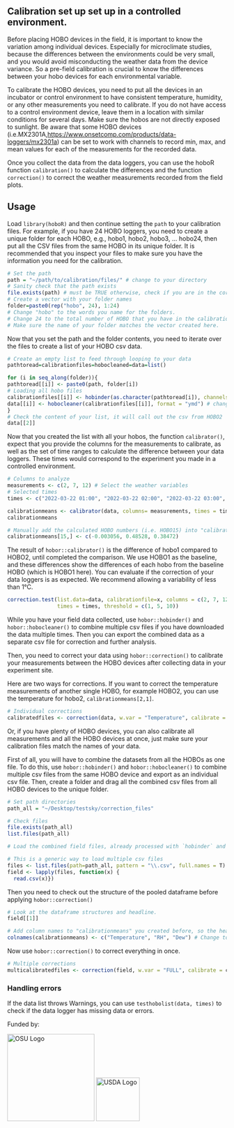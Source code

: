 ## Calibration set up set up in a controlled environment.
Before placing HOBO devices in the field, it is important to know the variation among individual devices. Especially for microclimate studies, because the differences between the environments could be very small, and you would avoid misconducting the weather data from the device variance. So a pre-field calibration is crucial to know the differences between your hobo devices for each environmental variable.  

To calibrate the HOBO devices, you need to put all the devices in an incubator or control environment to have consistent temperature, humidity, or any other measurements you need to calibrate. If you do not have access to a control environment device, leave them in a location with similar conditions for several days. Make sure the hobos are not directly exposed to sunlight. Be aware that some HOBO devices (i.e.MX2301A,https://www.onsetcomp.com/products/data-loggers/mx2301a) can be set to work with channels to record min, max, and mean values for each of the measurements for the recorded data.

Once you collect the data from the data loggers, you can use the hoboR function `calibration()` to calculate the differences and the function `correction()` to correct the weather measurements recorded from the field plots.

## Usage
Load `library(hoboR)` and then continue setting the `path` to your calibration files. For example, if you have 24 HOBO loggers, you need to create a unique folder for each HOBO, e.g., hobo1, hobo2, hobo3, ... hobo24, then put all the CSV files from the same HOBO in its unique folder. It is recommended that you inspect your files to make sure you have the information you need for the calibration. 

```R
# Set the path
path = "~/path/to/calibration/files/" # change to your directory
# Sanity check that the path exists
file.exists(path) # must be TRUE otherwise, check if you are in the correct folder
# Create a vector with your folder names 
folder=paste0(rep("hobo", 24), 1:24)
# Change "hobo" to the words you name for the folders.
# Change 24 to the total number of HOBO that you have in the calibration. 
# Make sure the name of your folder matches the vector created here.
```
Now that you set the path and the folder contents, you need to iterate over the files to create a list of your HOBO csv data.

```R
# Create an empty list to feed through looping to your data
pathtoread=calibrationfiles=hobocleaned=data=list()

for (i in seq_along(folder)){
pathtoread[[i]] <- paste0(path, folder[i])
# Loading all hobo files
calibrationfiles[[i]] <- hobinder(as.character(pathtoread[i]), channels = "ON" ) # channels is a new feature
data[[i]] <- hobocleaner(calibrationfiles[[i]], format = "ymd") # change the format to "mdy" if your DateTime format is MM/DD/YYYY
}
# Check the content of your list, it will call out the csv from HOBO2
data[[2]] 
```
Now that you created the list with all your hobos, the function `calibrator()`, 
expect that you provide the columns for the measurements to calibrate, as well as 
the set of time ranges to calculate the difference between your data loggers.
These times would correspond to the experiment you made in a controlled environment. 

```R
# Columns to analyze
measurements <- c(2, 7, 12) # Select the weather variables 
# Selected times
times <- c("2022-03-22 01:00", "2022-03-22 02:00", "2022-03-22 03:00", "2022-03-22 04:00","2022-03-22 05:00", "2022-03-22 06:00", "2022-03-22 07:00", "2022-03-22 08:00","2022-03-22 09:00") # Make sure you enter the date & time format with zeros, for example 08:00 instead of 8:00 for 8am.

calibrationmeans <- calibrator(data, columns= measurements, times = times) # for the hobo(s) with different length datasets, you will see a warning message. That HOBO won't be calculated, so you will see it as "NaN" when you call out the "calibrationmeans". For that HOBO you have to calculate the numbers manually, then add the numbers to "calibrationmeans" when applying the correction to the field collected data. 
calibrationmeans

# Manually add the calculated HOBO numbers (i.e. HOBO15) into "calibrationmeans", if any.
calibrationmeans[15,] <- c(-0.003056, 0.48528, 0.38472)  
```
The result of `hobor::calibrator()` is the difference of hobo1 compared to HOBO2,
until completed the comparison. We use HOBO1 as the baseline, and these differences show the differences of each hobo
from the baseline HOBO (which is HOBO1 here).
You can evaluate if the correction of your data loggers is as expected. We
recommend allowing a variability of less than 1°C.
```R
correction.test(list.data=data, calibrationfile=x, columns = c(2, 7, 12), 
                times = times, threshold = c(1, 5, 10))
```

While you have your field data collected, use `hobor::hobinder()` and `hobor::hobocleaner()` to combine multiple csv files if you have downloaded the data multiple times. Then you can export the combined data as a separate csv file for correction and further analysis.

Then, you need to correct your data using `hobor::correction()` to calibrate your 
measurements between the HOBO devices after collecting data in your experiment site.

Here are two ways for corrections. If you want to correct the temperature measurements of another single HOBO, for example HOBO2, you can use the 
temperature for hobo2, `calibrationmeans[2,1]`. 
```R
# Individual corrections
calibratedfiles <- correction(data, w.var = "Temperature", calibrate = "0.1089") # Change "data" to your combined HOBO file name
```
Or, if you have plenty of HOBO devices, you can also calibrate all measurements and all the HOBO devices at once, just make sure your calibration files match the names of your data.

First of all, you will have to combine the datasets from all the HOBOs as one file. To do this, use `hobor::hobinder()` and `hobor::hobocleaner()` to combine multiple csv files from the same HOBO device and export as an individual csv file. Then, create a folder and drag all the combined csv files from all HOBO devices to the unique folder.

```R
# Set path directories
path_all = "~/Desktop/testsky/correction_files"

# Check files
file.exists(path_all)
list.files(path_all)

# Load the combined field files, already processed with `hobinder` and `hobocleaner`.  

# This is a generic way to load multiple csv files
files <- list.files(path=path_all, pattern = "\\.csv", full.names = T)
field <- lapply(files, function(x) {
  read.csv(x)})
```

Then you need to check out the structure of the pooled dataframe before applying `hobor::correction()`

```R
# Look at the dataframe structures and headline.
field[[1]]

# Add column names to "calibrationmeans" you created before, so the headline matches the field dataframe.
colnames(calibrationmeans) <- c("Temperature", "RH", "Dew") # Change to fit your weather variables
```

Now use `hobor::correction()` to correct everything in once. 

```R
# Multiple corrections
multicalibratedfiles <- correction(field, w.var = "FULL", calibrate = calibrationmeans) # Change "field" to your data name
```

### Handling errors
If the data list throws Warnings, you can use `testhobolist(data, times)` to check if the data logger has missing data or errors. 



<p>Funded by:</p>
<img src="{{ site.baseurl }}/images/osu-logo.png" alt="OSU Logo" style="width: 200px;"/>
<img src="{{ site.baseurl }}/images/USDA-logo.png" alt="USDA Logo" style="width: 100px;"/>
